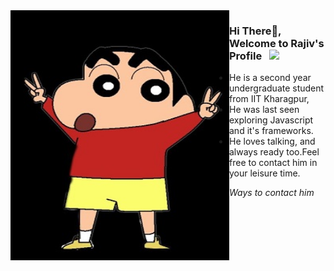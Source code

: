 <!--
**rajivharlalka/rajivharlalka** is a ✨ _special_ ✨ repository because its `README.md` (this file) appears on your GitHub profile.

Here are some ideas to get you started:

- 🔭 I’m currently working on ...
- 🌱 I’m currently learning ...
- 👯 I’m looking to collaborate on ...
- 🤔 I’m looking for help with ...
- 💬 Ask me about ...
- 📫 How to reach me: ...
- 😄 Pronouns: ...
- ⚡ Fun fact: ...
-->

<!-- ![](https://github.com/rajivharlalka/rajivharlalka/blob/master/assets/hello.jpg) -->
<img align="left" alt="GIF" src="https://github.com/rajivharlalka/rajivharlalka/blob/master/assets/hello.jpg" width="350" height="400" />

### Hi There👋, Welcome to Rajiv's Profile &nbsp; ![](https://visitor-badge.glitch.me/badge?page_id=rajivharlalka.rajivharlalka)

- He is a second year undergraduate student from IIT Kharagpur,
- He was last seen exploring Javascript and it's frameworks.
- He loves talking, and always ready too.Feel free to contact him in your leisure time.

_Ways to contact him_
